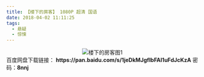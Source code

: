 ```yaml
---
title: 【楼下的房客】 1080P 超清 国语
date: 2018-04-02 11:11:25
tags:
  - 悬疑
  - 惊悚
---
```


<div align=center>
	<img src="/assets/images/a/lxdfk-01/1.jpg" alt="楼下的房客图1">
</div>
<!-- more -->
百度网盘下载链接：
<b>https://pan.baidu.com/s/1jeDkMJgfIbFAl1uFdJcKzA</b>
密码：<b>8nnj</b>
